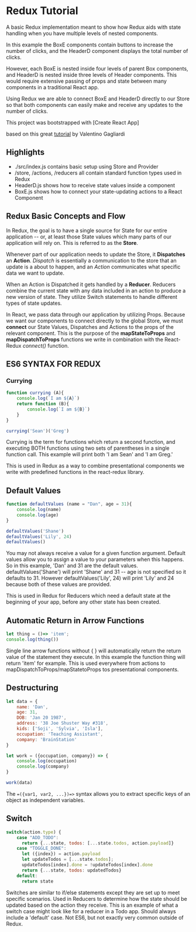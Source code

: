# Redux Tutorial

A basic Redux implementation meant to show how Redux aids with state handling when you have multiple levels of nested components. 

In this example the BoxE components contain buttons to increase the number of clicks, and the HeaderD component displays the total number of clicks. 

However, each BoxE is nested inside four levels of parent Box components,
and HeaderD is nested inside three levels of Header components. This would
require extensive passing of props and state between many components in
a traditional React app. 

Using Redux we are able to connect BoxE and HeaderD directly to our Store so that both components can easily make and
receive any updates to the number of clicks.

This project was bootstrapped with [Create React App]

based on this great [tutorial](https://www.valentinog.com/blog/react-redux-tutorial-beginners/) by Valentino Gagliardi

## Highlights
* ./src/index.js contains basic setup using Store and Provider
* /store, /actions, /reducers all contain standard function types used in Redux
* HeaderD.js shows how to receive state values inside a component
* BoxE.js shows how to connect your state-updating actions to a React Component

## Redux Basic Concepts and Flow

In Redux, the goal is to have a single source for State for our entire application -- or, at least those State values which many parts of our application will rely on. This is referred to as the **Store**.

Whenever part of our application needs to update the Store, it **Dispatches** an **Action**. *Dispatch* is essentially a communication to the store that an update is a about to happen, and an *Action* communicates what specific data we want to update.

When an Action is Dispatched it gets handled by a **Reducer**. Reducers combine the current state with any data included in an action to produce a new version of state. They utilize Switch statements to handle  different types of state updates.

In React, we pass data through our application by utilizing Props. Because we want our components to connect directly to the global Store, we must **connect** our State Values, Dispatches and Actions to the props of the relevant component. This is the purpose of the **mapStateToProps** and **mapDispatchToProps** functions we write in combination with the React-Redux *connect()* function.


##  ES6 SYNTAX FOR REDUX 

### Currying
```javascript
function currying (A){
	console.log(`I am ${A}`)
	return function (B){
		console.log(`I am ${B}`)
	}
}

currying('Sean')('Greg')
```
Currying is the term for functions which return a second function, and executing BOTH functions using two sets of parentheses in a single function call. This example will print both 'I am Sean' and 'I am Greg.'

This is used in Redux as a way to combine presentational components we write with predefined functions in the react-redux library.

## Default Values
```javascript
function defaultValues (name = "Dan", age = 31){
	console.log(name)
	console.log(age)
}

defaultValues('Shane')
defaultValues('Lily', 24)
defaultValues()
```
You may not always receive a value for a given function argument. Default
values allow you to assign a value to your parameters when this happens.
So in this example, 'Dan' and 31 are the default values. defaultValues('Shane') will print 'Shane' and 31 -- age is not specified so it defaults to 31. However defaultValues('Lily', 24) will print 'Lily' and 24
because both of these values are provided.

This is used in Redux for Reducers which need a default state at the beginning of your app, before any other state has been created.

## Automatic Return in Arrow Functions
```javascript
let thing = ()=> 'item';
console.log(thing())
```
Single line arrow functions without { } will automatically return the return value of the statement they execute. In this example the function thing will return 'item' for example. This is used everywhere from actions to mapDispatchToProps/mapStatetoProps tos presentational components.

## Destructuring
```javascript
let data = {
	name: 'Dan', 
	age: 31, 
	DOB: 'Jan 20 1987', 
	address: '38 Joe Shuster Way #318', 
	kids: ['Soji', 'Sylvia', 'Isla'],
	occupation: 'Teaching Assistant',
	company: 'BrainStation'
}

let work = ({occupation, company}) => {
	console.log(occupation)
	console.log(company)
}

work(data)
```
The `=({var1, var2, ...})=>` syntax allows you to extract specific keys of
an object as independent variables. 

## Switch
```javascript
switch(action.type) {
    case "ADD_TODO":
      return {...state, todos: [...state.todos, action.payload]}
    case "TOGGLE_DONE":
      let ({index}) = action.payload
      let updateTodos = [...state.todos];
      updateTodos[index].done = !updateTodos[index].done
      return {...state, todos: updatedTodos}
    default: 
      return state
```
Switches are similar to if/else statements except they are set up to meet specific scenarios. Used in Reducers to determine how the state should be updated based on the action they receive. This is an example of what a switch case might look like for a reducer in a Todo app. Should always include a 'default' case. Not ES6, but not exactly very common outside of Redux. 